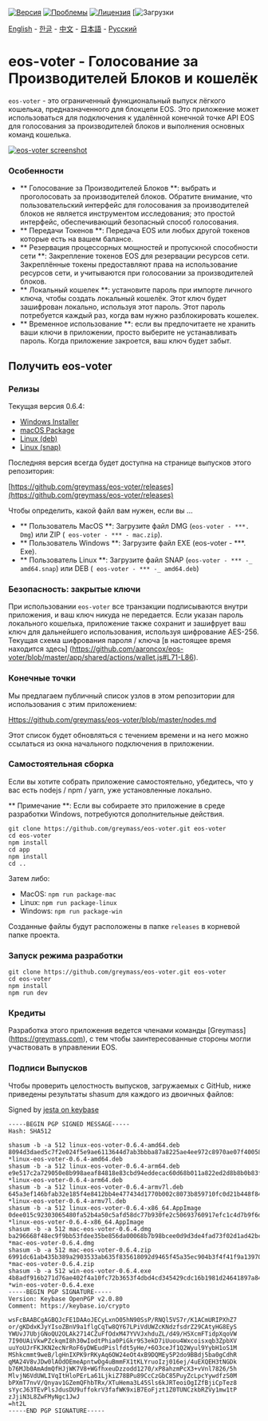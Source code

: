 [![Версия](https://img.shields.io/github/release/greymass/eos-voter/all.svg)](https://github.com/greymass/eos-voter/releases)
[![Проблемы](https://img.shields.io/github/issues/greymass/eos-voter.svg)](https://github.com/greymass/eos-voter/issues)
[![Лицензия](https://img.shields.io/badge/license-MIT-blue.svg)](https://raw.githubusercontent.com/greymass/eos-voter/master/LICENSE)
[![Загрузки](https://img.shields.io/github/downloads/greymass/eos-voter/total.svg)

[English](https://github.com/greymass/eos-voter/blob/master/README.md) - [한글](https://github.com/greymass/eos-voter/blob/master/README.kr.md) - [中文](https://github.com/greymass/eos-voter/blob/master/README.zh.md) - [日本語](https://github.com/greymass/eos-voter/blob/master/README.ja.md) - [Русский](https://github.com/greymass/eos-voter/blob/master/README.ru.md)

# eos-voter - Голосование за Производителей Блоков и кошелёк

`eos-voter` - это ограниченный функциональный выпуск лёгкого кошелька, предназначенного для блокцепи EOS. Это приложение может использоваться для подключения к удалённой конечной точке API EOS для голосования за производителей блоков и выполнения основных команд кошелька.


[![eos-voter screenshot](https://raw.githubusercontent.com/greymass/eos-voter/master/eos-voter.png)](https://raw.githubusercontent.com/greymass/eos-voter/master/eos-voter.png)

### Особенности

- ** Голосование за Производителей Блоков **: выбрать и проголосовать за производителей блоков. Обратите внимание, что пользовательский интерфейс для голосования за производителей блоков не является инструментом исследования; это простой интерфейс, обеспечивающий безопасный способ голосования.
- ** Передачи Токенов **: Передача EOS или любых другой токенов которые есть на вашем балансе.
- ** Резервация процессорных мощностей и пропускной способности сети **: Закрепление токенов EOS для резервации ресурсов сети. Закреплённые токены предоставляют права на использование ресурсов сети, и учитываются при голосовании за производителей блоков.
- ** Локальный кошелек **: установите пароль при импорте личного ключа, чтобы создать локальный кошелёк. Этот ключ будет зашифрован локально, используя этот пароль. Этот пароль потребуется каждый раз, когда вам нужно разблокировать кошелек.
- ** Временное использование **: если вы предпочитаете не хранить ваши ключи в приложении, просто выберите не устанавливать пароль. Когда приложение закроется, ваш ключ будет забыт.

## Получить eos-voter

### Релизы

Текущая версия 0.6.4:

- [Windows Installer](https://github.com/greymass/eos-voter/releases/download/v0.6.4/win-eos-voter-0.6.4.exe)
- [macOS Package](https://github.com/greymass/eos-voter/releases/download/v0.6.4/mac-eos-voter-0.6.4.dmg)
- [Linux (deb)](https://github.com/greymass/eos-voter/releases/download/v0.6.4/linux-eos-voter-0.6.4-amd64.deb)
- [Linux (snap)](https://github.com/greymass/eos-voter/releases/download/v0.6.4/linux-eos-voter-0.6.4-amd64.snap)

Последняя версия всегда будет доступна на странице выпусков этого репозитория:

[https://github.com/greymass/eos-voter/releases](https://github.com/greymass/eos-voter/releases)

Чтобы определить, какой файл вам нужен, если вы ...

- ** Пользователь MacOS **: Загрузите файл DMG (`eos-voter - ***. Dmg`) или ZIP (` eos-voter - *** - mac.zip`).
- ** Пользователь Windows **: Загрузите файл EXE (eos-voter - ***. Exe).
- ** Пользователь Linux **: Загрузите файл SNAP (`eos-voter - *** -_ amd64.snap`) или DEB (` eos-voter - *** -_ amd64.deb`)

### Безопасность: закрытые ключи

При использовании `eos-voter` все транзакции подписываются внутри приложения, и ваш ключ никуда не передается. Если указан пароль локального кошелька, приложение также сохранит и зашифрует ваш ключ для дальнейшего использования, используя шифрование AES-256. Текущая схема шифрования пароля / ключа [в настоящее время находится здесь] (https://github.com/aaroncox/eos-voter/blob/master/app/shared/actions/wallet.js#L71-L86).

### Конечные точки

Мы предлагаем публичный список узлов в этом репозитории для использования с этим приложением:

[Https://github.com/greymass/eos-voter/blob/master/nodes.md](https://github.com/greymass/eos-voter/blob/master/nodes.md)

Этот список будет обновляться с течением времени и на него можно ссылаться из окна начального подключения в приложении.

### Самостоятельная сборка

Если вы хотите собрать приложение самостоятельно, убедитесь, что у вас есть nodejs / npm / yarn, уже установленные локально.

** Примечание **: Если вы собираете это приложение в среде разработки Windows, потребуются дополнительные действия.

```
git clone https://github.com/greymass/eos-voter.git eos-voter
cd eos-voter
npm install
cd app
npm install
cd ..
```

Затем либо:

- MacOS: `npm run package-mac`
- Linux: `npm run package-linux`
- Windows: `npm run package-win`

Созданные файлы будут расположены в папке `releases` в корневой папке проекта.

### Запуск режима разработки

```
git clone https://github.com/greymass/eos-voter.git eos-voter
cd eos-voter
npm install
npm run dev
```

### Кредиты

Разработка этого приложения ведется членами команды [Greymass] (https://greymass.com), с тем чтобы заинтересованные стороны могли участвовать в управлении EOS.

### Подписи Выпусков

Чтобы проверить целостность выпусков, загружаемых с GitHub, ниже приведены результаты shasum для каждого из двоичных файлов:

Signed by [jesta on keybase](https://keybase.io/jesta)

```
-----BEGIN PGP SIGNED MESSAGE-----
Hash: SHA512

shasum -b -a 512 linux-eos-voter-0.6.4-amd64.deb
8094d3daed5c7f2e024f5e9ae6113644d7ab3bbba87a8225ae4ee972c8970ae07f40058272371560ca3eafba20d1dcfd70b16a66688a140c28b485d1cfd30a04 *linux-eos-voter-0.6.4-amd64.deb
shasum -b -a 512 linux-eos-voter-0.6.4-arm64.deb
e9e517c2a729050e8b998aeaf84818e83cbd94eddecac60d68b011a822ed2d8b8b0b83f4fc9ee95cc3c681fd98ca3275e228d3471132619090ae600b4386bfe7 *linux-eos-voter-0.6.4-arm64.deb
shasum -b -a 512 linux-eos-voter-0.6.4-armv7l.deb
645a3ef146bfab32e185f4e8412bb4e477434d1770b002c8073b859710fc0d21b448f84a641598a8703d58f5cb9c68841c0642d3b11006b7f2dae35c7cdaac06 *linux-eos-voter-0.6.4-armv7l.deb
shasum -b -a 512 linux-eos-voter-0.6.4-x86_64.AppImage
0dee015c92303065480fa52b4a50c5afd58dc77b930fe2c50693760917efc1c4d7b9f6d288ec04ddd45e21c7c2735458e9093a5e8b40a7f74983b3901b240f4e *linux-eos-voter-0.6.4-x86_64.AppImage
shasum -b -a 512 mac-eos-voter-0.6.4.dmg
ba296668f48ec9f9bb53fdee35be856da00068b7b98bcee0d9d3de4fad73f02d1ad42bc306853a724df22ff148c659673db8135bf633d10add61d3a4167810af *mac-eos-voter-0.6.4.dmg
shasum -b -a 512 mac-eos-voter-0.6.4.zip
6991dc61ab435b389a2903533ab635f835618092d9465f45a35ec904b3f4f41f9a1397059400f5a47cb5a0a3ad67075db93f2a105e648472953833abd6403841 *mac-eos-voter-0.6.4.zip
shasum -b -a 512 win-eos-voter-0.6.4.exe
4b8adf916b271d76ae402f4a10fc72b3653f4dbd4cd345429cdc16b1981d24641897a843c918c6ae7bbd2ad6651676b199e4a0e752d9037c8af97a95184e3f6c *win-eos-voter-0.6.4.exe
-----BEGIN PGP SIGNATURE-----
Version: Keybase OpenPGP v2.0.80
Comment: https://keybase.io/crypto

wsFcBAABCgAGBQJcFE1DAAoJECyLxnO05hN90SsP/RNQl5VS7r/K1ACmURIPXhZ7
or/gKDdxKJyYIsoZBnV9a1flgCqTw8QY67LPiVdUWZcKNdzfsdrZ29CAtyHG8EyS
YWUvJ7UbjGNoQU2OLAk2714CZuFfOdxM47YVVJxhduZL/d49/H5XcmFTidpXqoVW
7I90UAiVkwPZckqmI8h30wIodtPhia0PiGkr9S3ekD7iUuou4Wxcoisxqb3ZpbXV
uuYoUJrFKJKN2ecNrRoF6yDWEudPislfdt5yHe/+6O3ceJf1Q2Wyul9YybH1oS1M
MShkcmmt9weB/lgHnIXPK9rRKyAq6OW24eOt4xB9DQMEy5P2do9BBdj5ba0gCdhR
qMA24V8vJDw0lAOdOEmeApntwOg4uBmmFX1tKLYruoIzj016ej/4uEXQEH3tNGDk
b76MJb0AmAdmQfHJjWK7V8+WGfhxeuDzzodd1270/xP8ahzmPcX3+vVnl7826/5h
MlvjN6VdUWLIVqItHloPErLa61LjkiZ78BPu89CcCzGbC85PuyZcLpcYywdfzS0M
bPXmT7nvV/Qnyav1GZemQFhbTRx/XTuHema3L45Sls6kJRTeoiOgIZfBjiCpTez8
sYycJ63TEvPlsJdusDU9uffokrV3fafWK9xiB7EoFjzt1Z0TUNCzkbRZVy1mw1tP
zJjiN3L8ZwFMyNgc1JwJ
=ht2L
-----END PGP SIGNATURE-----
```
